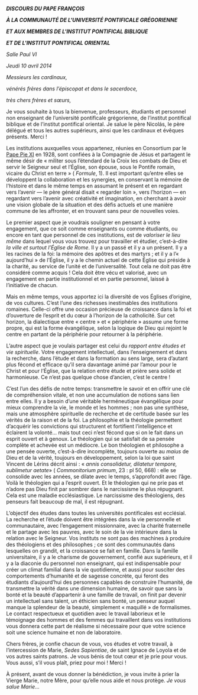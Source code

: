 ***DISCOURS DU PAPE FRANÇOIS***

***À LA COMMUNAUTÉ DE L'UNIVERSITÉ PONTIFICALE GRÉGORIENNE***

***ET AUX MEMBRES DE L'INSTITUT PONTIFICAL BIBLIQUE***

***ET DE L'INSTITUT PONTIFICAL ORIENTAL***

*Salle Paul VI*

*Jeudi 10 avril 2014*

*Messieurs les cardinaux,*

*vénérés frères dans l’épiscopat et dans le sacerdoce,*

*très chers frères et sœurs,*

Je vous souhaite à tous la bienvenue, professeurs, étudiants et personnel non enseignant de l’université pontificale grégorienne, de l’institut pontifical biblique et de l’institut pontifical oriental. Je salue le père Nicolás, le père délégué et tous les autres supérieurs, ainsi que les cardinaux et évêques présents. Merci !

Les institutions auxquelles vous appartenez, réunies en Consortium par le [Pape Pie XI](http://www.vatican.va/holy_father/pius_xi/index_fr.htm) en 1928, sont confiées à la Compagnie de Jésus et partagent le même désir de « militer sous l’étendard de la Croix les combats de Dieu et servir le Seigneur seul et l’Église, son épouse, sous le Pontife romain, vicaire du Christ en terre » ( *Formule*, 1). Il est important qu’entre elles se développent la collaboration et les synergies, en conservant la mémoire de l'histoire et dans le même temps en assumant le présent et en regardant vers l’avenir — le père général disait « regarder loin », vers l’horizon — en regardant vers l’avenir avec créativité et imagination, en cherchant à avoir une vision globale de la situation et des défis actuels et une manière commune de les affronter, et en trouvant sans peur de nouvelles voies.

Le premier aspect que je voudrais souligner en pensant à votre engagement, que ce soit comme enseignants ou comme étudiants, ou encore en tant que personnel de ces institutions, est de *valoriser le lieu même* dans lequel vous vous trouvez pour travailler et étudier, c’est-à-dire *la ville et surtout l’Église de Rome*. Il y a un passé et il y a un présent. Il y a les racines de la foi: la mémoire des apôtres et des martyrs ; et il y a l’« aujourd’hui » de l’Église, il y a le chemin actuel de cette Église qui préside à la charité, au service de l’unité et de l’universalité. Tout cela ne doit pas être considéré comme acquis ! Cela doit être vécu et valorisé, avec un engagement en partie institutionnel et en partie personnel, laissé à l’initiative de chacun.

Mais en même temps, vous apportez ici la diversité de vos Églises d’origine, de vos cultures. C’est l’une des richesses inestimables des institutions romaines. Celle-ci offre une occasion précieuse de croissance dans la foi et d’ouverture de l’esprit et du cœur à l’horizon de la catholicité. Sur cet horizon, la dialectique entre « centre » et « périphérie » assume une forme propre, qui est la forme évangélique, selon la logique de Dieu qui rejoint le centre en partant de la périphérie pour retourner à la périphérie.

L’autre aspect que je voulais partager est celui du *rapport entre études et vie spirituelle*. Votre engagement intellectuel, dans l’enseignement et dans la recherche, dans l’étude et dans la formation au sens large, sera d’autant plus fécond et efficace qu’il sera davantage animé par l’amour pour le Christ et pour l’Église, que la relation entre étude et prière sera solide et harmonieuse. Ce n’est pas quelque chose d’ancien, c’est le centre !

C’est l’un des défis de notre temps: transmettre le savoir et en offrir une clé de compréhension vitale, et non une accumulation de notions sans lien entre elles. Il y a besoin d’une véritable herméneutique évangélique pour mieux comprendre la vie, le monde et les hommes ; non pas une synthèse, mais une atmosphère spirituelle de recherche et de certitude basée sur les vérités de la raison et de la foi. La philosophie et la théologie permettent d’acquérir les convictions qui structurent et fortifient l’intelligence et éclairent la volonté… mais tout ceci n’est fécond que si on le fait dans un esprit ouvert et à genoux. Le théologien qui se satisfait de sa pensée complète et achevée est un médiocre. Le bon théologien et philosophe a une pensée ouverte, c’est-à-dire incomplète, toujours ouverte au *maius* de Dieu et de la vérité, toujours en développement, selon la loi que saint Vincent de Lérins décrit ainsi : « *annis consolidetur, dilatetur tempore, sublimetur aetate*» ( *Commonitorium primum*, 23 : pl 50, 668) : elle se consolide avec les années, se dilate avec le temps, s’approfondit avec l’âge. Voilà le théologien qui a l’esprit ouvert. Et le théologien qui ne prie pas et n’adore pas Dieu finit par sombrer dans le narcissisme le plus répugnant. Cela est une maladie ecclésiastique. Le narcissisme des théologiens, des penseurs fait beaucoup de mal, il est répugnant.

L’objectif des études dans toutes les universités pontificales est ecclésial. La recherche et l’étude doivent être intégrées dans la vie personnelle et communautaire, avec l’engagement missionnaire, avec la charité fraternelle et le partage avec les pauvres, avec le soin de la vie intérieure dans la relation avec le Seigneur. Vos instituts ne sont pas des machines à produire des théologiens et des philosophes ; ce sont des communautés dans lesquelles on grandit, et la croissance se fait en famille. Dans la famille universitaire, il y a le charisme de gouvernement, confié aux supérieurs, et il y a la diaconie du personnel non enseignant, qui est indispensable pour créer un climat familial dans la vie quotidienne, et aussi pour susciter des comportements d’humanité et de sagesse concrète, qui feront des étudiants d’aujourd’hui des personnes capables de construire l’humanité, de transmettre la vérité dans une dimension humaine, de savoir que sans la bonté et la beauté d’appartenir à une famille de travail, on finit par devenir un intellectuel sans talent, un éthicien sans bonté, un penseur auquel manque la splendeur de la beauté, simplement « maquillé » de formalismes. Le contact respectueux et quotidien avec le travail laborieux et le témoignage des hommes et des femmes qui travaillent dans vos institutions vous donnera cette part de réalisme si nécessaire pour que votre science soit une science humaine et non de laboratoire.

Chers frères, je confie chacun de vous, vos études et votre travail, à l’intercession de Marie, *Sedes Sapientiae*, de saint Ignace de Loyola et de vos autres saints patrons. Je vous bénis de tout cœur et je prie pour vous. Vous aussi, s’il vous plaît, priez pour moi ! Merci !

À présent, avant de vous donner la bénédiction, je vous invite à prier la Vierge Marie, notre Mère, pour qu’elle nous aide et nous protège. *Je vous salue Marie*…